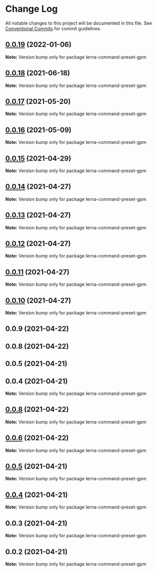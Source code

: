 # Change Log

All notable changes to this project will be documented in this file.
See [Conventional Commits](https://conventionalcommits.org) for commit guidelines.

## [0.0.19](https://github.com/imcuttle/lerna-gpm/compare/lerna-command-preset-gpm@0.0.18...lerna-command-preset-gpm@0.0.19) (2022-01-06)

**Note:** Version bump only for package lerna-command-preset-gpm

## [0.0.18](https://github.com/imcuttle/lerna-commands/compare/lerna-command-preset-gpm@0.0.17...lerna-command-preset-gpm@0.0.18) (2021-06-18)

**Note:** Version bump only for package lerna-command-preset-gpm

## [0.0.17](https://github.com/imcuttle/lerna-commands/compare/lerna-command-preset-gpm@0.0.16...lerna-command-preset-gpm@0.0.17) (2021-05-20)

**Note:** Version bump only for package lerna-command-preset-gpm

## [0.0.16](https://github.com/imcuttle/lerna-commands/compare/lerna-command-preset-gpm@0.0.15...lerna-command-preset-gpm@0.0.16) (2021-05-09)

**Note:** Version bump only for package lerna-command-preset-gpm

## [0.0.15](https://github.com/imcuttle/lerna-commands/compare/lerna-command-preset-gpm@0.0.14...lerna-command-preset-gpm@0.0.15) (2021-04-29)

**Note:** Version bump only for package lerna-command-preset-gpm

## [0.0.14](https://github.com/imcuttle/lerna-commands/compare/lerna-command-preset-gpm@0.0.13...lerna-command-preset-gpm@0.0.14) (2021-04-27)

**Note:** Version bump only for package lerna-command-preset-gpm

## [0.0.13](https://github.com/imcuttle/lerna-commands/compare/lerna-command-preset-gpm@0.0.12...lerna-command-preset-gpm@0.0.13) (2021-04-27)

**Note:** Version bump only for package lerna-command-preset-gpm

## [0.0.12](https://github.com/imcuttle/lerna-commands/compare/lerna-command-preset-gpm@0.0.11...lerna-command-preset-gpm@0.0.12) (2021-04-27)

**Note:** Version bump only for package lerna-command-preset-gpm

## [0.0.11](https://github.com/imcuttle/lerna-commands/compare/lerna-command-preset-gpm@0.0.10...lerna-command-preset-gpm@0.0.11) (2021-04-27)

**Note:** Version bump only for package lerna-command-preset-gpm

## [0.0.10](https://github.com/imcuttle/lerna-commands/compare/lerna-command-preset-gpm@0.0.9...lerna-command-preset-gpm@0.0.10) (2021-04-27)

**Note:** Version bump only for package lerna-command-preset-gpm

## 0.0.9 (2021-04-22)

## 0.0.8 (2021-04-22)

## 0.0.5 (2021-04-21)

## 0.0.4 (2021-04-21)

**Note:** Version bump only for package lerna-command-preset-gpm

## [0.0.8](https://github.com/imcuttle/lerna-commands/compare/v0.0.6...v0.0.8) (2021-04-22)

**Note:** Version bump only for package lerna-command-preset-gpm

## [0.0.6](https://github.com/imcuttle/lerna-commands/compare/v0.0.5...v0.0.6) (2021-04-22)

**Note:** Version bump only for package lerna-command-preset-gpm

## [0.0.5](https://github.com/imcuttle/lerna-commands/compare/v0.0.4...v0.0.5) (2021-04-21)

**Note:** Version bump only for package lerna-command-preset-gpm

## [0.0.4](https://github.com/imcuttle/lerna-commands/compare/v0.0.3...v0.0.4) (2021-04-21)

**Note:** Version bump only for package lerna-command-preset-gpm

## 0.0.3 (2021-04-21)

**Note:** Version bump only for package lerna-command-preset-gpm

## 0.0.2 (2021-04-21)

**Note:** Version bump only for package lerna-command-preset-gpm
